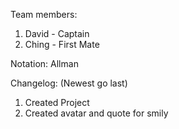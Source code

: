 Team members:
1. David - Captain
2. Ching - First Mate

Notation: Allman


Changelog: (Newest go last)
1. Created Project
2. Created avatar and quote for smily